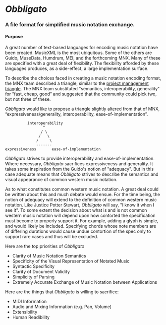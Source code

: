 # *Obbligato*
### A file format for simplified music notation exchange.

#### Purpose

A great number of text-based languages for encoding music notation have been created.  MusicXML is the most ubiquitous.  Some of the others are Guido, MuseData, Humdrum, MEI, and the forthcoming MNX.  Many of these are specified with a great deal of flexibility.  The flexibility afforded by these languages produces, as a side-effect, a large implementation surface.

To describe the choices faced in creating a music notation encoding format, the MNX team described a triangle, similar to the [project management triangle](https://en.wikipedia.org/wiki/Project_management_triangle).  The MNX team substituted "semantics, interoperability, generality" for “fast, cheap, good” and suggested that the community could pick two, but not three of these.

*Obbligato* would like to propose a triangle slightly altered from that of MNX, “expressiveness/generality, interoperability, ease-of-implementation”.

              interoperability
                     ^
                    / \
                   /   \
                  /     \
                  -------
    expressiveness       ease-of-implementation     
    
*Obbligato* strives to provide interoperability and ease-of-implementation.  Where necessary, *Obbligato* sacrifices expressiveness and generality.  It takes some inspiration from the Guido's notion of "adequacy".  But in this case adequate means that *Obbligato* strives to describe the semantics and visual appearance of common western music notation.

As to what constitutes common western music notation.  A great deal could be written about this and much debate would ensue.  For the time being, the notion of adequacy will extend to the definition of common western music notation.  Like Justice Potter Stewart, *Obbligato* will say, "I know it when I see it".  To some extent the decision about what is and is not common western music notation will depend upon how contorted the specification must become to properly support it.  For example, adding a glyph is simple, and would likely be included.  Specifying chords whose note members are of differing durations would cause undue contortion of the spec only to support rare cases and thus will be excluded.

Here are the top priorities of *Obbligato*
* Clarity of Music Notation Semantics
* Specificity of the Visual Representation of Notated Music
* Syntactic Specificity
* Clarity of Document Validity
* Simplicity of Parsing
* Extremely Accurate Exchange of Music Notation between Applications

Here are the things that *Obbligato* is willing to sacrifice:
* MIDI Information
* Audio and Mixing Information (e.g. Pan, Volume)
* Extensibility
* Human Readibility